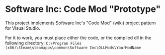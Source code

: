# Software Inc: Code Mod "Prototype"
This project implements Software Inc's "Code Mod" ([wiki](http://softwareinc.coredumping.com/wiki/index.php/Code_Modding#Example_mod)) project pattern for Visual Studio.

For it to work, you must place either the code, or the compiled dll in the following directory:
`C:\Program Files (x86)\Steam\steamapps\common\Software Inc\DLLMods\YourModName`
